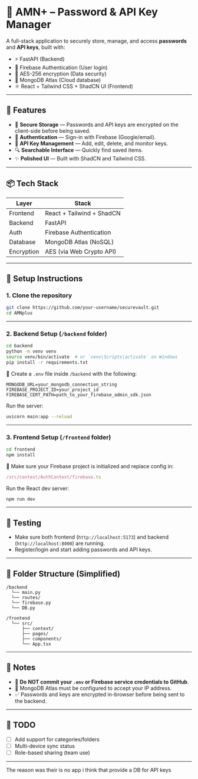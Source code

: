 # 🔐 AMN+ – Password & API Key Manager

A full-stack application to securely store, manage, and access **passwords** and **API keys**, built with:

- ⚡️ FastAPI (Backend)
- 🔐 Firebase Authentication (User login)
- 🧠 AES-256 encryption (Data security)
- 🧬 MongoDB Atlas (Cloud database)
- ⚛️ React + Tailwind CSS + ShadCN UI (Frontend)

---

## 🚀 Features

- 🔐 **Secure Storage** — Passwords and API keys are encrypted on the client-side before being saved.
- 🪪 **Authentication** — Sign-in with Firebase (Google/email).
- 🧩 **API Key Management** — Add, edit, delete, and monitor keys.
- 🔍 **Searchable Interface** — Quickly find saved items.
- ✨ **Polished UI** — Built with ShadCN and Tailwind CSS.

---

## 📦 Tech Stack

| Layer       | Stack                     |
|-------------|---------------------------|
| Frontend    | React + Tailwind + ShadCN |
| Backend     | FastAPI                   |
| Auth        | Firebase Authentication   |
| Database    | MongoDB Atlas (NoSQL)     |
| Encryption  | AES (via Web Crypto API)  |

---

## 🔧 Setup Instructions

### 1. Clone the repository

```bash
git clone https://github.com/your-username/securevault.git
cd AMNplus
```

---

### 2. Backend Setup (`/backend` folder)

```bash
cd backend
python -m venv venv
source venv/bin/activate  # or `venv\Scripts\activate` on Windows
pip install -r requirements.txt
```

📌 Create a `.env` file inside `/backend` with the following:

```env
MONGODB_URL=your_mongodb_connection_string
FIREBASE_PROJECT_ID=your_project_id
FIREBASE_CERT_PATH=path_to_your_firebase_admin_sdk.json
```

Run the server:

```bash
uvicorn main:app --reload
```

---

### 3. Frontend Setup (`/frontend` folder)

```bash
cd frontend
npm install
```

📌 Make sure your Firebase project is initialized and replace config in:

```ts
/src/context/AuthContext/firebase.ts
```

Run the React dev server:

```bash
npm run dev
```

---

## 🧪 Testing

- Make sure both frontend (`http://localhost:5173`) and backend (`http://localhost:8000`) are running.
- Register/login and start adding passwords and API keys.

---

## 📁 Folder Structure (Simplified)

```
/backend
  └── main.py
  └── routes/
  └── firebase.py
  └── DB.py

/frontend
  └── src/
      ├── context/
      ├── pages/
      ├── components/
      └── App.tsx
```

---

## 📝 Notes

- 🔐 **Do NOT commit your `.env` or Firebase service credentials to GitHub**.
- 💾 MongoDB Atlas must be configured to accept your IP address.
- ✅ Passwords and keys are encrypted in-browser before being sent to the backend.

---

## 📌 TODO

- [ ] Add support for categories/folders
- [ ] Multi-device sync status
- [ ] Role-based sharing (team use)

---

The reason was their is no app i think that provide a DB for API keys
